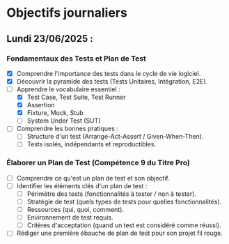 # Objectifs journaliers

## Lundi 23/06/2025 :

### Fondamentaux des Tests et Plan de Test
- [x] Comprendre l'importance des tests dans le cycle de vie logiciel.
- [x] Découvrir la pyramide des tests (Tests Unitaires, Intégration, E2E).
- [ ] Apprendre le vocabulaire essentiel :
  - [x] Test Case, Test Suite, Test Runner
  - [x] Assertion
  - [x] Fixture, Mock, Stub
  - [ ] System Under Test (SUT)
- [ ] Comprendre les bonnes pratiques :
  - [ ] Structure d'un test (Arrange-Act-Assert / Given-When-Then).
  - [ ] Tests isolés, indépendants et reproductibles.

### Élaborer un Plan de Test (Compétence 9 du Titre Pro)
- [ ] Comprendre ce qu'est un plan de test et son objectif.
- [ ] Identifier les éléments clés d'un plan de test :
  - [ ] Périmètre des tests (fonctionnalités à tester / non à tester).
  - [ ] Stratégie de test (quels types de tests pour quelles fonctionnalités).
  - [ ] Ressources (qui, quoi, comment).
  - [ ] Environnement de test requis.
  - [ ] Critères d'acceptation (quand un test est considéré comme réussi).
- [ ] Rédiger une première ébauche de plan de test pour son projet fil rouge. 